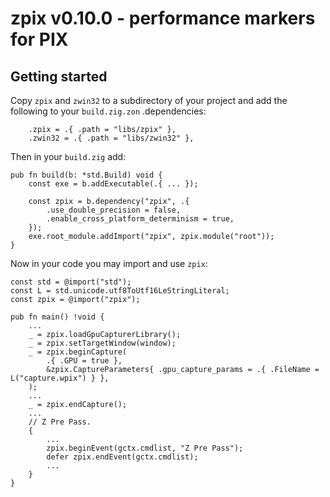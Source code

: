 # zpix v0.10.0 - performance markers for PIX

## Getting started

Copy `zpix` and `zwin32` to a subdirectory of your project and add the following to your `build.zig.zon` .dependencies:
```zig
    .zpix = .{ .path = "libs/zpix" },
    .zwin32 = .{ .path = "libs/zwin32" },
```

Then in your `build.zig` add:

```zig
pub fn build(b: *std.Build) void {
    const exe = b.addExecutable(.{ ... });

    const zpix = b.dependency("zpix", .{
        .use_double_precision = false,
        .enable_cross_platform_determinism = true,
    });
    exe.root_module.addImport("zpix", zpix.module("root"));
}
```

Now in your code you may import and use `zpix`:

```zig
const std = @import("std");
const L = std.unicode.utf8ToUtf16LeStringLiteral;
const zpix = @import("zpix");

pub fn main() !void {
    ...
    _ = zpix.loadGpuCapturerLibrary();
    _ = zpix.setTargetWindow(window);
    _ = zpix.beginCapture(
        .{ .GPU = true },
        &zpix.CaptureParameters{ .gpu_capture_params = .{ .FileName = L("capture.wpix") } },
    );
    ...
    _ = zpix.endCapture();
    ...
    // Z Pre Pass.
    {
        ...
        zpix.beginEvent(gctx.cmdlist, "Z Pre Pass");
        defer zpix.endEvent(gctx.cmdlist);
        ...
    }
}
```
